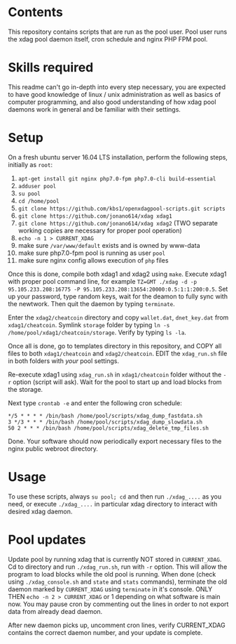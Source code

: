 # Contents
This repository contains scripts that are run as the pool user. Pool user runs the xdag pool daemon itself, cron schedule and nginx PHP FPM pool.

# Skills required
This readme can't go in-depth into every step necessary, you are expected to have good knowledge of linux / unix administration as well as basics of computer programming, and also good understanding of
how xdag pool daemons work in general and be familiar with their settings.

# Setup
On a fresh ubuntu server 16.04 LTS installation, perform the following steps, initially as `root`:
1. `apt-get install git nginx php7.0-fpm php7.0-cli build-essential`
2. `adduser pool`
3. `su pool`
4. `cd /home/pool`
5. `git clone https://github.com/kbs1/openxdagpool-scripts.git scripts`
6. `git clone https://github.com/jonano614/xdag xdag1`
7. `git clone https://github.com/jonano614/xdag xdag2` (TWO separate working copies are necessary for proper pool operation)
8. `echo -n 1 > CURRENT_XDAG`
9. make sure `/var/www/default` exists and is owned by www-data
10. make sure php7.0-fpm pool is running as user `pool`
11. make sure nginx config allows execution of `php` files

Once this is done, compile both xdag1 and xdag2 using `make`. Execute xdag1 with proper pool command line,
for example `TZ=GMT ./xdag -d -p 95.105.233.208:16775 -P 95.105.233.208:13654:20000:0.5:1:1:200:0.5`. Set up
your password, type random keys, wait for the deamon to fully sync with the newtwork. Then quit the daemon by typing `terminate`.

Enter the `xdag2/cheatcoin` directory and copy `wallet.dat`, `dnet_key.dat` from `xdag1/cheatcoin`. Symlink `storage` folder by typing `ln -s /home/pool/xdag1/cheatcoin/storage`. Verify by typing `ls -la`.

Once all is done, go to templates directory in this repository, and COPY all files to both `xdag1/cheatcoin` and `xdag2/cheatcoin`. EDIT the `xdag_run.sh` file in both folders with *your* pool settings.

Re-execute xdag1 using `xdag_run.sh` in `xdag1/cheatcoin` folder without the `-r` option (script will ask). Wait for the pool to start up and load blocks from the storage.

Next type `crontab -e` and enter the following cron schedule:
```
*/5 * * * * /bin/bash /home/pool/scripts/xdag_dump_fastdata.sh
3 */3 * * * /bin/bash /home/pool/scripts/xdag_dump_slowdata.sh
50 2 * * * /bin/bash /home/pool/scripts/xdag_delete_tmp_files.sh

```
Done. Your software should now periodically export necessary files to the nginx public webroot directory.

# Usage
To use these scripts, always `su pool; cd` and then run `./xdag_....` as you need, or execute `./xdag_....` in particular xdag directory to interact with desired xdag daemon.

# Pool updates
Update pool by running xdag that is currently NOT stored in `CURRENT_XDAG`. Cd to directory and run `./xdag_run.sh`, run with `-r` option. This will allow the program to load blocks while the old pool is running.
When done (check using `./xdag_console.sh` and `state` and `stats` commands), terminate the old daemon marked by `CURRENT_XDAG` using `terminate` in it's console. ONLY THEN `echo -n 2 > CURRENT_XDAG` or 1 depending on
what software is main now. You may pause cron by commenting out the lines in order to not export data from already dead daemon.

After new daemon picks up, uncomment cron lines, verify CURRENT_XDAG contains the correct daemon number, and your update is complete.

